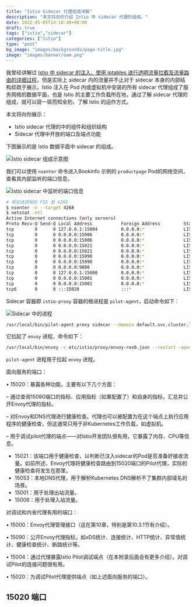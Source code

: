 ```yaml
---
title: "Istio Sidecar 代理组成详解"
description: "本文将向你介绍 Istio 中 sidecar 代理的组成。"
date: 2022-05-05T14:18:40+08:00
draft: true
tags: ["istio","sidecar"]
categories: ["Istio"]
type: "post"
bg_image: "images/backgrounds/page-title.jpg"
image: "images/banner/oam.png"
---
```


我曾经讲解过 [Istio 中 sidecar 的注入、使用 iptables 进行透明流量拦截及流量路由的详细过程](https://jimmysong.io/blog/sidecar-injection-iptables-and-traffic-routing/)，但是实际上 sidecar 内的流量并不止对于 sidecar 本身的内部结构却疏于展示。Istio 注入在 Pod 内或虚拟机中安装的所有 sidecar 代理组成了服务网格的数据平面，也是 Istio 的主要工作负载所在地，通过了解 sidecar 代理的组成，就可以窥一斑而知全豹，了解 Istio 的运作方式。

本文将向你展示：

- Istio sidecar 代理的中的组件和组织结构
- Sidecar 代理中开放的端口及端点功能

下图展示的是 Istio 数据平面中 sidecar 的组成。

![Istio sidecar 组成示意图]()

我们可以使用 `nsenter` 命令进入Bookinfo 示例的 `productpage`  Pod的网络空间，查看其内部监听的端口信息。

![Istio sidecar 中监听的端口信息](https://tva1.sinaimg.cn/large/e6c9d24ely1h1xs93b47oj217i0kkdkp.jpg)

```bash
# 假如该进程的 PID 是 4268
$ nsenter -n --target 4268
$ netstat -ntl
Active Internet connections (only servers)
Proto Recv-Q Send-Q Local Address           Foreign Address         State      
tcp        0      0 127.0.0.1:15004         0.0.0.0:*               LISTEN     
tcp        0      0 0.0.0.0:15006           0.0.0.0:*               LISTEN     
tcp        0      0 0.0.0.0:15006           0.0.0.0:*               LISTEN     
tcp        0      0 0.0.0.0:15021           0.0.0.0:*               LISTEN     
tcp        0      0 0.0.0.0:15021           0.0.0.0:*               LISTEN     
tcp        0      0 0.0.0.0:15090           0.0.0.0:*               LISTEN     
tcp        0      0 0.0.0.0:15090           0.0.0.0:*               LISTEN     
tcp        0      0 0.0.0.0:9080            0.0.0.0:*               LISTEN     
tcp        0      0 127.0.0.1:15000         0.0.0.0:*               LISTEN     
tcp        0      0 0.0.0.0:15001           0.0.0.0:*               LISTEN     
tcp        0      0 0.0.0.0:15001           0.0.0.0:*               LISTEN     
tcp6       0      0 :::15020                :::*                    LISTEN     
```

Sidecar 容器即 `istio-proxy` 容器的根进程是 `pilot-agent`，启动命令如下：

![Sidecar 中的进程](https://tva1.sinaimg.cn/large/e6c9d24ely1h1xo1qu5slj224w0f0q8m.jpg)

```bash
/usr/local/bin/pilot-agent proxy sidecar --domain default.svc.cluster.local --proxyLogLevel=warning --proxyComponentLogLevel=misc:error --log_output_level=default:info --concurrency 2
```

它拉起了 `envoy` 进程，命令如下：

```bash
/usr/local/bin/envoy -c etc/istio/proxy/envoy-rev0.json --restart -epoch 0 --drain-time-s 45 --drain-strategy immediate --parent-shutdown-time-s 60 --local-address-ip-version v4 --file-flush-interval-msec 1000 --disable-hot-restart --log-format %Y-%m-%dT%T.%fZ.%l.envoy %n.%v -l warning --component-log-level misc:error --concurrency 2
```

`pilot-agent` 进程用于拉起 `envoy` 进程。

面向服务的端口：

• 15020：暴露各种功能，主要有以下几个方面：

– 通过查询15090端口的指标、应用指标（如果配置了）和自身的指标，汇总并公开Envoy代理的指标。

– 对Envoy和DNS代理进行健康检查。代理也可以被配置为在这个端点上执行应用程序的健康检查，但这通常只用于非Kubernetes工作负载，如虚拟机。

– 用于调试pilot代理的端点——对Istio开发团队很有用，它暴露了内存、CPU等信息。

- 15021：该端口用于健康检查，以判断已注入sidecar的Pod是否准备好接收流量。如前所述，Envoy代理将健康检查路由到15020端口的Pilot代理，实际的健康检查将发生在那里。
- 15053：本地DNS代理，用于解析Kubernetes DNS解析不了集群内部域名的场景。
- 15001：用于处理出站流量。
- 15006：用于处理入站流量。

对调试和内省代理有用的端口：

• 15000：Envoy代理管理接口（这在第10章，特别是第10.3.1节有介绍）。

• 15090：公开Envoy代理指标，如xDS统计、连接统计、HTTP统计、异常值统计、健康检查统计、断路统计等。

• 15004：通过代理暴露Istio Pilot调试端点（在本附录后面会有更多介绍）。对调试Pilot的连接问题很有用。

• 15020：为调试Pilot代理提供端点（如上述面向服务的端口）。

## 15020 端口

